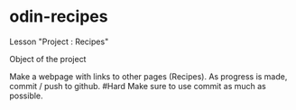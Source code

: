 # odin-recipes
Lesson "Project : Recipes"

Object of the project

Make a webpage with links to other pages (Recipes).
As progress is made, commit / push to github. #Hard
Make sure to use commit as much as possible.
